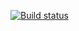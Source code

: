 [![Build status](https://ci.appveyor.com/api/projects/status/0ew0kxsy1wmjot79/branch/main?svg=true)](https://ci.appveyor.com/project/AnnaLesss/postmanecho/branch/main)
